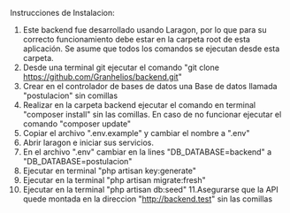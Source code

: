 Instrucciones de Instalacion:

1. Este backend fue desarrollado usando Laragon, por lo que para su correcto funcionamiento debe estar en la carpeta root de esta aplicación. Se asume que todos los comandos se ejecutan desde esta carpeta.
2. Desde una terminal git ejecutar el comando "git clone https://github.com/Granhelios/backend.git"
3. Crear en el controlador de bases de datos una Base de datos llamada "postulacion" sin comillas
4. Realizar en la carpeta backend ejecutar el comando en terminal "composer install" sin las comillas. En caso de no funcionar ejecutar el comando "composer update"
5. Copiar el archivo ".env.example" y cambiar el nombre a ".env"
6.  Abrir laragon e iniciar sus servicios.
7.  En el archivo ".env" cambiar en la lines "DB_DATABASE=backend" a "DB_DATABASE=postulacion"
8. Ejecutar en terminal "php artisan key:generate"
9. Ejecutar en la terminal "php artisan migrate:fresh"
10. Ejecutar en la terminal "php artisan db:seed"
11.Asegurarse que la API quede montada en la direccion "http://backend.test" sin las comillas
